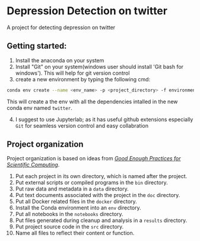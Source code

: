 # Depression Detection on twitter
A project for detecting depression on twitter
## Getting started: 

1. Install the anaconda on your system
2. Install "Git" on your system(windows user should install 'Git bash for windows'). This will help for git version control
3. create a new environment by typing the following cmd: 
```bash
conda env create --name <env_name> -p <project_directory> -f environment.yml
```
This will create a the env with all the dependencies intalled in the new conda env named `twitter`.

4. I suggest to use Jupyterlab; as it has useful github extensions especially `Git` for seamless version control and easy collabration

## Project organization

Project organization is based on ideas from [_Good Enough Practices for Scientific Computing_](https://journals.plos.org/ploscompbiol/article?id=10.1371/journal.pcbi.1005510).

1. Put each project in its own directory, which is named after the project.
2. Put external scripts or compiled programs in the `bin` directory.
3. Put raw data and metadata in a `data` directory.
4. Put text documents associated with the project in the `doc` directory.
5. Put all Docker related files in the `docker` directory.
6. Install the Conda environment into an `env` directory. 
7. Put all notebooks in the `notebooks` directory.
8. Put files generated during cleanup and analysis in a `results` directory.
9. Put project source code in the `src` directory.
10. Name all files to reflect their content or function.
